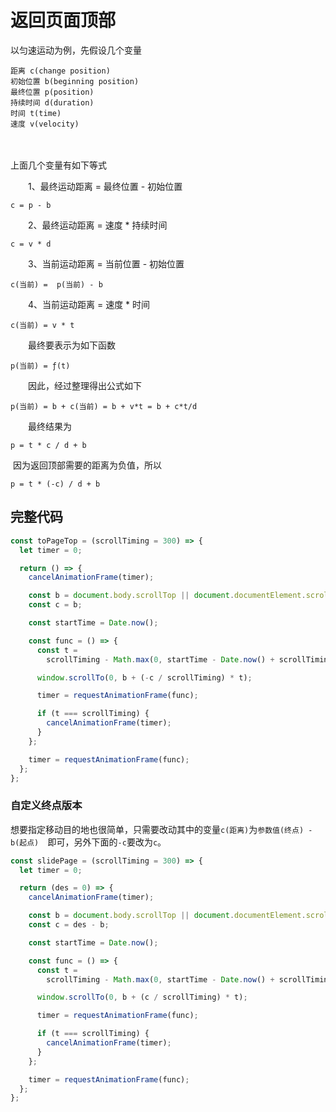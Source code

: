 # 返回页面顶部

以匀速运动为例，先假设几个变量

```
距离 c(change position)
初始位置 b(beginning position)
最终位置 p(position)
持续时间 d(duration)
时间 t(time)
速度 v(velocity)
```

　　

上面几个变量有如下等式

　　1、最终运动距离 = 最终位置 - 初始位置

```
c = p - b
```

　　2、最终运动距离 = 速度 * 持续时间

```
c = v * d
```

　　3、当前运动距离 = 当前位置 - 初始位置

```
c(当前) =  p(当前) - b
```

　　4、当前运动距离 = 速度 * 时间

```
c(当前) = v * t
```

　　最终要表示为如下函数

```
p(当前) = ƒ(t)
```

　　因此，经过整理得出公式如下

```
p(当前) = b + c(当前) = b + v*t = b + c*t/d
```

　　最终结果为

```
p = t * c / d + b
```

​		因为返回顶部需要的距离为负值，所以

```
p = t * (-c) / d + b
```



## 完整代码

```ts
const toPageTop = (scrollTiming = 300) => {
  let timer = 0;

  return () => {
    cancelAnimationFrame(timer);

    const b = document.body.scrollTop || document.documentElement.scrollTop;
    const c = b;

    const startTime = Date.now();

    const func = () => {
      const t =
        scrollTiming - Math.max(0, startTime - Date.now() + scrollTiming);

      window.scrollTo(0, b + (-c / scrollTiming) * t);

      timer = requestAnimationFrame(func);

      if (t === scrollTiming) {
        cancelAnimationFrame(timer);
      }
    };

    timer = requestAnimationFrame(func);
  };
};
```



### 自定义终点版本

想要指定移动目的地也很简单，只需要改动其中的变量`c(距离)`为`参数值(终点) - b(起点)  `即可，另外下面的`-c`要改为`c`。

```js
const slidePage = (scrollTiming = 300) => {
  let timer = 0;

  return (des = 0) => {
    cancelAnimationFrame(timer);

    const b = document.body.scrollTop || document.documentElement.scrollTop;
    const c = des - b;

    const startTime = Date.now();

    const func = () => {
      const t =
        scrollTiming - Math.max(0, startTime - Date.now() + scrollTiming);

      window.scrollTo(0, b + (c / scrollTiming) * t);

      timer = requestAnimationFrame(func);

      if (t === scrollTiming) {
        cancelAnimationFrame(timer);
      }
    };

    timer = requestAnimationFrame(func);
  };
};
```

